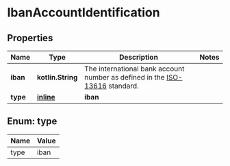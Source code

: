 
# IbanAccountIdentification

## Properties
Name | Type | Description | Notes
------------ | ------------- | ------------- | -------------
**iban** | **kotlin.String** | The international bank account number as defined in the [ISO-13616](https://www.iso.org/standard/81090.html) standard. | 
**type** | [**inline**](#Type) | **iban** | 


<a name="Type"></a>
## Enum: type
Name | Value
---- | -----
type | iban



